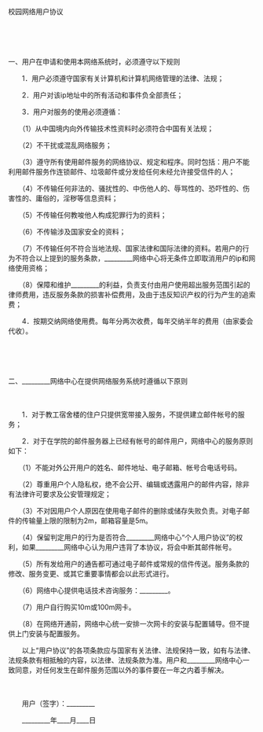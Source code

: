 



校园网络用户协议



 

　　

　　


 一、用户在申请和使用本网络系统时，必须遵守以下规则



　　1．用户必须遵守国家有关计算机和计算机网络管理的法律、法规；

　　2．用户对该ip地址中的所有活动和事件负全部责任；

　　3．用户对服务的使用必须遵循：

　　（1）从中国境内向外传输技术性资料时必须符合中国有关法规；

　　（2）不干扰或混乱网络服务；

　　（3）遵守所有使用邮件服务的网络协议、规定和程序。同时包括：用户不能利用邮件服务作连锁邮件、垃圾邮件或分发给任何未经允许接受信件的人；

　　（4）不传输任何非法的、骚扰性的、中伤他人的、辱骂性的、恐吓性的、伤害性的、庸俗的，淫秽等信息资料；

　　（5）不传输任何教唆他人构成犯罪行为的资料；

　　（6）不传输涉及国家安全的资料；

　　（7）不传输任何不符合当地法规、国家法律和国际法律的资料。若用户的行为不符合以上提到的服务条款，_________网络中心将无条件立即取消用户的ip和网络使用资格；

　　（8）保障和维护_________的利益，负责支付由用户使用超出服务范围引起的律师费用，违反服务条款的损害补偿费用，及由于违反知识产权的行为产生的追索费；

　　4．按期交纳网络使用费。每年分两次收费，每年交纳半年的费用（由家委会代收）。

　　

　　


 二、_________网络中心在提供网络服务系统时遵循以下原则

　　

　　1．对于教工宿舍楼的住户只提供宽带接入服务，不提供建立邮件帐号的服务；

　　2．对于在学院的邮件服务器上已经有帐号的邮件用户，网络中心的服务原则如下：

　　（1）不能对外公开用户的姓名、邮件地址、电子邮箱、帐号合电话号码。

　　（2）尊重用户个人隐私权，绝不会公开、编辑或透露用户的邮件内容，除非有法律许可要求及公安管理规定；

　　（3）不对因用户个人原因在使用电子邮件的删除或储存失败负责。对电子邮件的传输量上限的限制为2m，邮箱容量是5m。

　　（4）保留判定用户的行为是否符合_________网络中心“个人用户协议”的权利，如果_________网络中心认为用户违背了本协议，将会中断其邮件帐号。

　　（5）所有发给用户的通告都可通过电子邮件或常规的信件传送。服务条款的修改、服务变更、或其它重要事情都会以此形式进行。

　　（6）网络中心提供电话技术咨询服务：_________。

　　（7）用户自行购买10m或100m网卡。

　　（8）在网络开通前，网络中心统一安排一次网卡的安装与配置辅导。但不提供上门安装与配置服务。　　

　　以上“用户协议”的各项条款应与国家有关法律、法规保持一致，如有与法律、法规条款有相抵触的内容，以法律、法规条款为准。用户和_________网络中心一致同意，对任何发生在邮件服务范围以外的事件要在一年之内着手解决。

　　　　

　　用户（签字）：_________　　

　　_________年____月____日